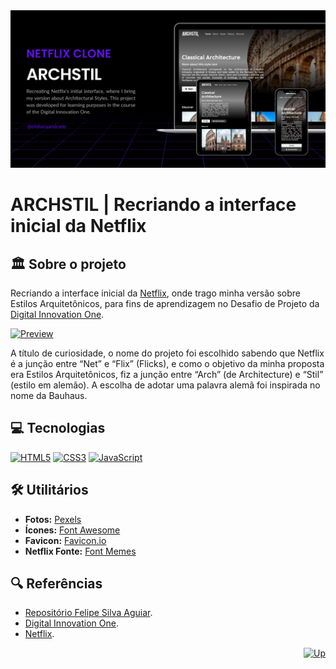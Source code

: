 <div id="top" align="center">
  <a href="https://archstil.netlify.app/">
    <img alt="ArchStil" src="https://github.com/elidianaandrade/utilities/blob/main/templates/README/img/covers/archstil.png?raw=true">
  </a>
</div>

# ARCHSTIL | Recriando a interface inicial da Netflix

## 🏛️ Sobre o projeto
Recriando a interface inicial da [Netflix](https://www.netflix.com/), onde trago minha versão sobre Estilos Arquitetônicos, para fins de aprendizagem no Desafio de Projeto da [Digital Innovation One](https://www.dio.me/).

[![Preview](https://img.shields.io/badge/Preview-000?style=for-the-badge&logo=netlify&logoColor=7520FF)](https://archstil.netlify.app/)

  A título de curiosidade, o nome do projeto foi escolhido sabendo que Netflix é a junção entre “Net” e “Flix” (Flicks), e como o objetivo da minha proposta era Estilos Arquitetônicos, fiz a junção entre “Arch” (de Architecture) e “Stil” (estilo em alemão). A escolha de adotar uma palavra alemã foi inspirada no nome da Bauhaus.

## 💻 Tecnologias
[![HTML5](https://img.shields.io/badge/HTML5-000?style=for-the-badge&logo=html5&logoColor=7520FF)](https://developer.mozilla.org/pt-BR/docs/Web/HTML)
[![CSS3](https://img.shields.io/badge/CSS3-000?style=for-the-badge&logo=css3&logoColor=7520FF)](https://developer.mozilla.org/pt-BR/docs/Web/CSS)
[![JavaScript](https://img.shields.io/badge/JavaScript-000?style=for-the-badge&logo=javascript&logoColor=7520FF)](https://developer.mozilla.org/pt-BR/docs/Web/JavaScript)

## 🛠️ Utilitários
- **Fotos:** [Pexels](https://www.pexels.com/)
- **Ícones:** [Font Awesome](https://fontawesome.com/icons)
- **Favicon:** [Favicon.io](https://favicon.io/)
- **Netflix Fonte:** [Font Memes](https://fontmeme.com/netflix-font/)

## 🔍 Referências
- [Repositório Felipe Silva Aguiar](https://github.com/felipeAguiarCode/netflix-clone).
- [Digital Innovation One](https://www.dio.me/).
- [Netflix](https://www.netflix.com/).

<div align="right">
  <a href="#top">
    <img alt="Up" height="25" src="https://raw.githubusercontent.com/FortAwesome/Font-Awesome/6.x/svgs/solid/angle-up.svg">
  </a>
</div>
